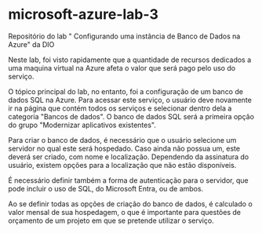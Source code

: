 # microsoft-azure-lab-3
Repositório do lab " Configurando uma instância de Banco de Dados na Azure" da DIO

Neste lab, foi visto rapidamente que a quantidade de recursos dedicados a uma maquina virtual na Azure afeta o valor que será pago pelo uso do serviço. 

O tópico principal do lab, no entanto, foi a configuração de um banco de dados SQL na Azure.
Para acessar este serviço, o usuário deve novamente ir na página que contém todos os serviços e selecionar dentro dela a categoria "Bancos de dados". O banco de dados SQL será a primeira opção do grupo "Modernizar aplicativos existentes".

Para criar o banco de dados, é necessário que o usuário selecione um servidor no qual este será hospedado. Caso ainda não possua um, este deverá ser criado, com nome e localização.
Dependendo da assinatura do usuário, existem opções para a localização que não estão disponíveis.

É necessário definir também a forma de autenticação para o servidor, que pode incluir o uso de SQL, do Microsoft Entra, ou de ambos.

Ao se definir todas as opções de criação do banco de dados, é calculado o valor mensal de sua hospedagem, o que é importante para questões de orçamento de um projeto em que se pretende utilizar o serviço.
